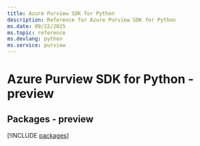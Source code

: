 ```yaml
---
title: Azure Purview SDK for Python
description: Reference for Azure Purview SDK for Python
ms.date: 09/22/2025
ms.topic: reference
ms.devlang: python
ms.service: purview
---
```

# Azure Purview SDK for Python - preview
## Packages - preview
[!INCLUDE [packages](purview-index.md)]